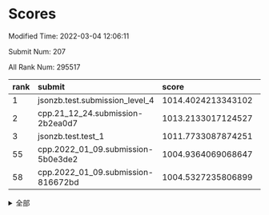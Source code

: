 # Scores

Modified Time: 2022-03-04 12:06:11

Submit Num: 207

All Rank Num: 295517

| rank |               submit               |       score        |       sigma        | pk_num |
| :--- | :--------------------------------- | :----------------- | :----------------- | :----- |
| 1    | jsonzb.test.submission_level_4     | 1014.4024213343102 | 0.8233030847773455 | 5715   |
| 2    | cpp.21_12_24.submission-2b2ea0d7   | 1013.2133017124527 | 0.8157000065901947 | 5713   |
| 3    | jsonzb.test.test_1                 | 1011.7733087874251 | 0.7869225354604052 | 5702   |
| 55   | cpp.2022_01_09.submission-5b0e3de2 | 1004.9364069068647 | 0.7157003950186365 | 5712   |
| 58   | cpp.2022_01_09.submission-816672bd | 1004.5327235806899 | 0.713777566933746  | 5713   |


<details>
<summary>全部</summary>

| rank |                 submit                 |       score        |       sigma        | pk_num |
| :--- | :------------------------------------- | :----------------- | :----------------- | :----- |
| 1    | jsonzb.test.submission_level_4         | 1014.4024213343102 | 0.8233030847773455 | 5715   |
| 2    | cpp.21_12_24.submission-2b2ea0d7       | 1013.2133017124527 | 0.8157000065901947 | 5713   |
| 3    | jsonzb.test.test_1                     | 1011.7733087874251 | 0.7869225354604052 | 5702   |
| 4    | gobigger.level_3.submission_level_3_49 | 1011.6843406180299 | 0.7828862144460718 | 5708   |
| 5    | gobigger.level_3.submission_level_3_15 | 1011.4680710865742 | 0.7713200004078515 | 5715   |
| 6    | gobigger.level_3.submission_level_3_2  | 1011.4443747568927 | 0.7600171977986887 | 5710   |
| 7    | gobigger.level_3.submission_level_3_19 | 1011.4373367993269 | 0.7657028231769971 | 5712   |
| 8    | gobigger.level_3.submission_level_3_26 | 1011.4334606690431 | 0.7823662964372092 | 5710   |
| 9    | gobigger.level_3.submission_level_3_44 | 1011.2706607801116 | 0.7681462911948547 | 5708   |
| 10   | gobigger.level_3.submission_level_3_14 | 1011.2230738901933 | 0.775706901014553  | 5711   |
| 11   | gobigger.level_3.submission_level_3_46 | 1011.2117878642724 | 0.7779014584415317 | 5705   |
| 12   | gobigger.level_3.submission_level_3_10 | 1011.0953945082109 | 0.7664450315263253 | 5714   |
| 13   | gobigger.level_3.submission_level_3_27 | 1010.9031742976157 | 0.7841838809140748 | 5711   |
| 14   | gobigger.level_3.submission_level_3_29 | 1010.8688291379342 | 0.7704763746003856 | 5711   |
| 15   | gobigger.level_3.submission_level_3_31 | 1010.8049811155207 | 0.7708843133884088 | 5711   |
| 16   | gobigger.level_3.submission_level_3_45 | 1010.792571309867  | 0.7939875775830574 | 5717   |
| 17   | gobigger.level_3.submission_level_3_3  | 1010.6646637436698 | 0.7303527242356336 | 5712   |
| 18   | gobigger.level_3.submission_level_3_4  | 1010.6117702660514 | 0.75194527210619   | 5712   |
| 19   | gobigger.level_3.submission_level_3_20 | 1010.6076545271364 | 0.754148303794133  | 5713   |
| 20   | gobigger.level_3.submission_level_3_6  | 1010.4839574155484 | 0.7497545916747917 | 5710   |
| 21   | gobigger.level_3.submission_level_3_8  | 1010.4820426218888 | 0.7674601815031777 | 5707   |
| 22   | gobigger.level_3.submission_level_3_40 | 1010.3997567398974 | 0.7586114193287946 | 5711   |
| 23   | gobigger.level_3.submission_level_3_30 | 1010.3823015752113 | 0.7472108930248702 | 5711   |
| 24   | gobigger.level_3.submission_level_3_12 | 1010.3281113322105 | 0.7714999052459477 | 5702   |
| 25   | gobigger.level_3.submission_level_3_24 | 1010.3224343382955 | 0.7601249839222827 | 5712   |
| 26   | gobigger.level_3.submission_level_3_0  | 1010.3073468121966 | 0.7678620219299408 | 5711   |
| 27   | gobigger.level_3.submission_level_3_25 | 1010.2897046538557 | 0.7490707765254774 | 5710   |
| 28   | gobigger.level_3.submission_level_3_16 | 1010.2456248746539 | 0.7495115812487847 | 5715   |
| 29   | gobigger.level_3.submission_level_3_28 | 1010.229735348473  | 0.7687041020264607 | 5712   |
| 30   | gobigger.level_3.submission_level_3_33 | 1010.21719650372   | 0.784606132779311  | 5708   |
| 31   | gobigger.level_3.submission_level_3_37 | 1010.1700204447624 | 0.7524989324978766 | 5711   |
| 32   | gobigger.level_3.submission_level_3_32 | 1009.932092846089  | 0.7571740129059077 | 5699   |
| 33   | gobigger.level_3.submission_level_3_38 | 1009.8975194576743 | 0.7472128958785763 | 5709   |
| 34   | gobigger.level_3.submission_level_3_7  | 1009.817777723061  | 0.7482082402974877 | 5709   |
| 35   | gobigger.level_3.submission_level_3_41 | 1009.8008117198    | 0.7527962953959058 | 5709   |
| 36   | gobigger.level_3.submission_level_3_1  | 1009.7961558990576 | 0.7522417705333323 | 5708   |
| 37   | gobigger.level_3.submission_level_3_47 | 1009.6648779487045 | 0.7414758966746923 | 5718   |
| 38   | gobigger.level_3.submission_level_3_34 | 1009.6570169989963 | 0.7700179103689585 | 5716   |
| 39   | gobigger.level_3.submission_level_3_43 | 1009.6008271089706 | 0.7641641689741392 | 5715   |
| 40   | gobigger.level_3.submission_level_3_21 | 1009.5090958030199 | 0.7406378925825947 | 5711   |
| 41   | gobigger.level_3.submission_level_3_18 | 1009.4571956044707 | 0.7728449270533391 | 5710   |
| 42   | gobigger.level_3.submission_level_3_22 | 1009.3505645010941 | 0.7629870510848102 | 5711   |
| 43   | gobigger.level_3.submission_level_3_39 | 1009.2188400596967 | 0.7364823589055377 | 5711   |
| 44   | gobigger.level_3.submission_level_3_13 | 1009.0968417684356 | 0.7574389256343252 | 5712   |
| 45   | gobigger.level_3.submission_level_3_42 | 1008.9437919707085 | 0.7634032402378234 | 5709   |
| 46   | gobigger.level_3.submission_level_3_35 | 1008.9352119065838 | 0.7824161719759751 | 5711   |
| 47   | gobigger.level_3.submission_level_3_17 | 1008.8683365925249 | 0.752766439078756  | 5715   |
| 48   | gobigger.level_3.submission_level_3_36 | 1008.5363069522326 | 0.780351234322036  | 5708   |
| 49   | gobigger.level_3.submission_level_3_11 | 1008.5204167876052 | 0.7636896708455926 | 5712   |
| 50   | gobigger.level_3.submission_level_3_5  | 1008.4374823830391 | 0.7679507184512341 | 5714   |
| 51   | gobigger.level_3.submission_level_3_48 | 1007.7417668330097 | 0.7458180700945309 | 5707   |
| 52   | gobigger.level_3.submission_level_3_9  | 1007.0939701207251 | 0.7563746926223015 | 5711   |
| 53   | gobigger.level_3.submission_level_3_23 | 1006.9644033021237 | 0.7345785387884857 | 5713   |
| 54   | gobigger.level_1.submission_level_1_43 | 1004.996326956454  | 0.7215487172763343 | 5714   |
| 55   | cpp.2022_01_09.submission-5b0e3de2     | 1004.9364069068647 | 0.7157003950186365 | 5712   |
| 56   | gobigger.level_1.submission_level_1_3  | 1004.9341383820063 | 0.7248347391741952 | 5707   |
| 57   | gobigger.level_1.submission_level_1_11 | 1004.60208081378   | 0.7221718980599575 | 5710   |
| 58   | cpp.2022_01_09.submission-816672bd     | 1004.5327235806899 | 0.713777566933746  | 5713   |
| 59   | gobigger.level_1.submission_level_1_8  | 1004.3605273513497 | 0.7177274164184981 | 5711   |
| 60   | gobigger.level_1.submission_level_1_47 | 1004.355861729492  | 0.7367405016743065 | 5711   |
| 61   | gobigger.level_1.submission_level_1_24 | 1004.3507071527721 | 0.7163637857888225 | 5715   |
| 62   | gobigger.level_1.submission_level_1_27 | 1004.3089549980258 | 0.7184600560919295 | 5715   |
| 63   | gobigger.level_1.submission_level_1_32 | 1004.2641492550047 | 0.7121056585435075 | 5707   |
| 64   | gobigger.level_1.submission_level_1_40 | 1004.2223046710051 | 0.7262950104773254 | 5712   |
| 65   | gobigger.level_1.submission_level_1_16 | 1004.1403324825262 | 0.7232205156665238 | 5709   |
| 66   | gobigger.level_1.submission_level_1_39 | 1004.095045203673  | 0.7082870281306943 | 5714   |
| 67   | gobigger.level_1.submission_level_1_28 | 1004.0541531542518 | 0.7171198045378844 | 5715   |
| 68   | gobigger.level_1.submission_level_1_13 | 1003.9066184151546 | 0.7133821170934648 | 5711   |
| 69   | gobigger.level_1.submission_level_1_9  | 1003.8951833203871 | 0.7090301382431066 | 5706   |
| 70   | gobigger.level_1.submission_level_1_45 | 1003.8647406499207 | 0.7217018207075331 | 5705   |
| 71   | gobigger.level_1.submission_level_1_21 | 1003.7911555942707 | 0.7189661928576767 | 5712   |
| 72   | gobigger.level_1.submission_level_1_5  | 1003.7756440283406 | 0.7232417602739862 | 5710   |
| 73   | gobigger.level_1.submission_level_1_15 | 1003.6972986910979 | 0.7130206288386125 | 5719   |
| 74   | gobigger.level_1.submission_level_1_46 | 1003.6651362112189 | 0.7122325129537532 | 5708   |
| 75   | gobigger.level_1.submission_level_1_29 | 1003.6167455039101 | 0.7278055513013737 | 5704   |
| 76   | gobigger.level_1.submission_level_1_44 | 1003.6032501971587 | 0.7136305723768404 | 5711   |
| 77   | gobigger.level_1.submission_level_1_12 | 1003.5002322201984 | 0.7215717277297083 | 5711   |
| 78   | gobigger.level_1.submission_level_1_38 | 1003.4761381848937 | 0.7112240331181837 | 5710   |
| 79   | gobigger.level_1.submission_level_1_34 | 1003.296141537534  | 0.703273151895713  | 5708   |
| 80   | gobigger.level_1.submission_level_1_0  | 1003.2937484899546 | 0.7209341647156979 | 5712   |
| 81   | gobigger.level_1.submission_level_1_14 | 1003.2730337786452 | 0.7153634017296919 | 5711   |
| 82   | gobigger.level_1.submission_level_1_20 | 1003.1173981319043 | 0.7214525408150415 | 5712   |
| 83   | gobigger.level_1.submission_level_1_10 | 1003.0688100369276 | 0.7181950086281734 | 5713   |
| 84   | gobigger.level_1.submission_level_1_49 | 1003.0190592443714 | 0.7205867772013311 | 5707   |
| 85   | gobigger.level_1.submission_level_1_4  | 1002.9422512768664 | 0.7068168335322312 | 5709   |
| 86   | gobigger.level_1.submission_level_1_36 | 1002.9198650942582 | 0.713587381659984  | 5719   |
| 87   | gobigger.level_1.submission_level_1_6  | 1002.8971529062208 | 0.7072745483965726 | 5710   |
| 88   | gobigger.level_1.submission_level_1_35 | 1002.8076810254903 | 0.6977513964978609 | 5707   |
| 89   | gobigger.level_1.submission_level_1_19 | 1002.7867425875058 | 0.7125698438622481 | 5709   |
| 90   | gobigger.level_1.submission_level_1_18 | 1002.7352756743185 | 0.7092030297863574 | 5713   |
| 91   | gobigger.level_1.submission_level_1_42 | 1002.677666632101  | 0.7075829601807676 | 5708   |
| 92   | gobigger.level_1.submission_level_1_33 | 1002.6760928573651 | 0.7083379511326805 | 5713   |
| 93   | gobigger.level_1.submission_level_1_1  | 1002.648608732897  | 0.7081229927419073 | 5707   |
| 94   | gobigger.level_1.submission_level_1_37 | 1002.6344595190171 | 0.7256621856091994 | 5708   |
| 95   | gobigger.level_1.submission_level_1_17 | 1002.5101817073496 | 0.7042594877766641 | 5709   |
| 96   | gobigger.level_1.submission_level_1_23 | 1002.3922706412698 | 0.7186148047338958 | 5711   |
| 97   | gobigger.level_1.submission_level_1_31 | 1002.3442665469832 | 0.707403508380494  | 5707   |
| 98   | gobigger.level_1.submission_level_1_7  | 1002.3254826900647 | 0.7189056628208    | 5711   |
| 99   | gobigger.level_1.submission_level_1_48 | 1002.3005432209214 | 0.7062855607763354 | 5713   |
| 100  | gobigger.level_1.submission_level_1_25 | 1002.243944117732  | 0.7131661294039319 | 5713   |
| 101  | gobigger.level_1.submission_level_1_22 | 1002.2396812681891 | 0.7087638388033246 | 5711   |
| 102  | gobigger.level_1.submission_level_1_2  | 1002.0683428793504 | 0.7188574471905879 | 5716   |
| 103  | gobigger.level_1.submission_level_1_41 | 1002.0192369839347 | 0.7110529972690989 | 5711   |
| 104  | gobigger.level_1.submission_level_1_26 | 1001.9207248044588 | 0.7138761573652472 | 5710   |
| 105  | gobigger.level_1.submission_level_1_30 | 1001.5691035365999 | 0.7071559673637139 | 5711   |
| 106  | gobigger.random.submission_random_45   | 997.7264405658543  | 0.7141403634048366 | 5711   |
| 107  | gobigger.random.submission_random_10   | 997.4522168984762  | 0.7103303871057507 | 5712   |
| 108  | gobigger.random.submission_random_35   | 997.1015645996204  | 0.6997216835541956 | 5711   |
| 109  | gobigger.random.submission_random_26   | 996.9483605769825  | 0.7087837876379813 | 5711   |
| 110  | gobigger.random.submission_random_48   | 996.9137303095475  | 0.7144142813298089 | 5711   |
| 111  | gobigger.random.submission_random_33   | 996.8239926547881  | 0.703369392390112  | 5708   |
| 112  | gobigger.random.submission_random_37   | 996.7387791158367  | 0.711909169083271  | 5709   |
| 113  | gobigger.random.submission_random_24   | 996.6948486878449  | 0.7055611149204486 | 5707   |
| 114  | gobigger.random.submission_random_5    | 996.6172233721161  | 0.7189557860084924 | 5713   |
| 115  | gobigger.random.submission_random_41   | 996.5896707584453  | 0.7103231887825155 | 5711   |
| 116  | gobigger.random.submission_random_7    | 996.5718790093243  | 0.7148182484940457 | 5713   |
| 117  | gobigger.random.submission_random_20   | 996.5236632650093  | 0.7186979042205636 | 5715   |
| 118  | gobigger.random.submission_random_38   | 996.5209234020308  | 0.7307692184530292 | 5712   |
| 119  | gobigger.random.submission_random_25   | 996.4615614057968  | 0.7128050378090709 | 5710   |
| 120  | gobigger.random.submission_random_4    | 996.4562899862922  | 0.714267204459736  | 5711   |
| 121  | gobigger.random.submission_random_40   | 996.4463444810841  | 0.7086511234274886 | 5712   |
| 122  | gobigger.random.submission_random_1    | 996.4166120751881  | 0.7145090632915264 | 5710   |
| 123  | gobigger.random.submission_random_23   | 996.3887311540087  | 0.719024970840836  | 5706   |
| 124  | gobigger.random.submission_random_15   | 996.3832247375362  | 0.7116686772999489 | 5714   |
| 125  | gobigger.random.submission_random_27   | 996.3338528121093  | 0.7184938634650502 | 5711   |
| 126  | gobigger.random.submission_random_16   | 996.3170228994558  | 0.6945195681655975 | 5709   |
| 127  | gobigger.random.submission_random_21   | 996.2223124267773  | 0.7203642220755222 | 5710   |
| 128  | gobigger.random.submission_random_43   | 996.1787042916667  | 0.7187508698016339 | 5709   |
| 129  | gobigger.random.submission_random_30   | 996.1659640120437  | 0.7150525311283965 | 5711   |
| 130  | gobigger.random.submission_random_11   | 996.1366934225929  | 0.7219286987107337 | 5704   |
| 131  | gobigger.random.submission_random_44   | 996.0291645819731  | 0.7152317438560429 | 5706   |
| 132  | gobigger.random.submission_random_9    | 996.0033506735339  | 0.7067980523368164 | 5707   |
| 133  | gobigger.random.submission_random_17   | 995.9589829152103  | 0.7087507306811676 | 5708   |
| 134  | gobigger.random.submission_random_6    | 995.8702962035514  | 0.7194749168724078 | 5706   |
| 135  | gobigger.random.submission_random_28   | 995.8678388833399  | 0.7031048066578072 | 5708   |
| 136  | gobigger.random.submission_random_12   | 995.8678311183041  | 0.70862005611139   | 5708   |
| 137  | gobigger.random.submission_random_8    | 995.8181175693804  | 0.7165374555011256 | 5711   |
| 138  | gobigger.random.submission_random_22   | 995.805337182031   | 0.7177307569286416 | 5710   |
| 139  | gobigger.random.submission_random_47   | 995.7978453811434  | 0.7197766646623269 | 5715   |
| 140  | gobigger.random.submission_random_2    | 995.7896213123806  | 0.7113343577180626 | 5709   |
| 141  | gobigger.random.submission_random_46   | 995.65571503447    | 0.7053111054234579 | 5710   |
| 142  | gobigger.random.submission_random_32   | 995.6140246028041  | 0.7174704277478735 | 5713   |
| 143  | gobigger.random.submission_random_34   | 995.5385654370966  | 0.7117019401540581 | 5714   |
| 144  | gobigger.random.submission_random_29   | 995.5064104282227  | 0.7097301673041836 | 5715   |
| 145  | gobigger.random.submission_random_3    | 995.3744673441487  | 0.7174105492139367 | 5708   |
| 146  | gobigger.random.submission_random_39   | 995.3526079051273  | 0.7000513005879627 | 5711   |
| 147  | gobigger.random.submission_random_42   | 995.2909126104081  | 0.7163942696923461 | 5711   |
| 148  | gobigger.random.submission_random_36   | 995.2689367039859  | 0.702395494860446  | 5710   |
| 149  | gobigger.random.submission_random_31   | 995.2108493390788  | 0.7185023290933691 | 5709   |
| 150  | gobigger.random.submission_random_18   | 995.1844808983914  | 0.7068917688266306 | 5708   |
| 151  | gobigger.random.submission_random_14   | 995.1747715743534  | 0.7191032527800795 | 5711   |
| 152  | gobigger.random.submission_random_13   | 995.0495848458992  | 0.7246462624848241 | 5709   |
| 153  | gobigger.level_2.submission_level_2_39 | 994.8706352422234  | 0.7289864895849428 | 5710   |
| 154  | gobigger.random.submission_random_49   | 994.862571832482   | 0.7123235482265214 | 5710   |
| 155  | gobigger.random.submission_random_19   | 994.8445500552197  | 0.7100705221030457 | 5709   |
| 156  | gobigger.random.submission_random_0    | 994.5356293847789  | 0.7469555830476011 | 5708   |
| 157  | gobigger.level_2.submission_level_2_28 | 993.590952043982   | 0.7260520656573527 | 5707   |
| 158  | gobigger.level_2.submission_level_2_23 | 993.5570140057292  | 0.7338532052668868 | 5712   |
| 159  | gobigger.level_2.submission_level_2_20 | 993.5045367284564  | 0.7380548271625067 | 5712   |
| 160  | gobigger.level_2.submission_level_2_38 | 993.4193842928322  | 0.7244722075825369 | 5714   |
| 161  | gobigger.level_2.submission_level_2_44 | 993.3492877711469  | 0.7504304024965193 | 5713   |
| 162  | gobigger.level_2.submission_level_2_1  | 993.2465018214332  | 0.7256525925387658 | 5710   |
| 163  | gobigger.level_2.submission_level_2_11 | 993.1040529735626  | 0.743328881976338  | 5712   |
| 164  | gobigger.level_2.submission_level_2_0  | 992.7957856063897  | 0.7348228878233308 | 5712   |
| 165  | gobigger.level_2.submission_level_2_21 | 992.7788310582209  | 0.7499728967308634 | 5707   |
| 166  | gobigger.level_2.submission_level_2_48 | 992.7471427663975  | 0.7477476390235593 | 5711   |
| 167  | gobigger.level_2.submission_level_2_33 | 992.74654111416    | 0.7489655957133284 | 5710   |
| 168  | gobigger.level_2.submission_level_2_40 | 992.6871365221095  | 0.7372662694737856 | 5708   |
| 169  | gobigger.level_2.submission_level_2_7  | 992.5792899299831  | 0.747951926363466  | 5710   |
| 170  | gobigger.level_2.submission_level_2_49 | 992.5671404779339  | 0.7618639430934935 | 5714   |
| 171  | gobigger.level_2.submission_level_2_31 | 992.5434934603544  | 0.7410587040091307 | 5711   |
| 172  | gobigger.level_2.submission_level_2_17 | 992.542133399033   | 0.7554990994134916 | 5709   |
| 173  | gobigger.level_2.submission_level_2_6  | 992.4595120378824  | 0.7528875135170936 | 5712   |
| 174  | gobigger.level_2.submission_level_2_35 | 992.4083393532835  | 0.7466233436302814 | 5708   |
| 175  | gobigger.level_2.submission_level_2_29 | 992.3649770001969  | 0.7341154947960508 | 5711   |
| 176  | gobigger.level_2.submission_level_2_22 | 992.2558051783543  | 0.7595373431354611 | 5703   |
| 177  | gobigger.level_2.submission_level_2_19 | 992.1514948724707  | 0.7460821509532142 | 5714   |
| 178  | gobigger.level_2.submission_level_2_34 | 991.9274680425202  | 0.7382325003269014 | 5713   |
| 179  | gobigger.level_2.submission_level_2_36 | 991.8883858640643  | 0.7690164029465976 | 5713   |
| 180  | gobigger.level_2.submission_level_2_25 | 991.7545895319247  | 0.746957586298637  | 5710   |
| 181  | gobigger.level_2.submission_level_2_14 | 991.7213946435298  | 0.7592618202876632 | 5713   |
| 182  | gobigger.level_2.submission_level_2_26 | 991.6576428404248  | 0.7616490161563281 | 5705   |
| 183  | gobigger.level_2.submission_level_2_18 | 991.6564998654746  | 0.7481313591162178 | 5710   |
| 184  | gobigger.level_2.submission_level_2_32 | 991.5516097595254  | 0.761731717529412  | 5707   |
| 185  | gobigger.level_2.submission_level_2_45 | 991.5084831483082  | 0.743126291331457  | 5705   |
| 186  | gobigger.level_2.submission_level_2_12 | 991.4983364051731  | 0.7546613883265952 | 5711   |
| 187  | gobigger.level_2.submission_level_2_8  | 991.4730595998386  | 0.769963049597721  | 5713   |
| 188  | gobigger.level_2.submission_level_2_13 | 991.4383838373167  | 0.7539933834469624 | 5711   |
| 189  | gobigger.level_2.submission_level_2_41 | 991.3548529200899  | 0.757671509519352  | 5710   |
| 190  | gobigger.level_2.submission_level_2_16 | 991.2849802076107  | 0.7649326677752966 | 5714   |
| 191  | gobigger.level_2.submission_level_2_47 | 991.2625590549902  | 0.7536871669119758 | 5714   |
| 192  | gobigger.level_2.submission_level_2_15 | 991.2485186013894  | 0.7623852121474491 | 5709   |
| 193  | gobigger.level_2.submission_level_2_2  | 991.1833543803945  | 0.737230839736903  | 5711   |
| 194  | gobigger.level_2.submission_level_2_24 | 991.1380198588103  | 0.7444203516676839 | 5713   |
| 195  | gobigger.level_2.submission_level_2_27 | 991.0327637131834  | 0.7577250839417172 | 5705   |
| 196  | gobigger.level_2.submission_level_2_46 | 991.0201296387607  | 0.7640276525710822 | 5709   |
| 197  | gobigger.level_2.submission_level_2_9  | 990.9210022021875  | 0.7658272553257203 | 5712   |
| 198  | gobigger.level_2.submission_level_2_37 | 990.9168577486     | 0.7407587475358128 | 5709   |
| 199  | gobigger.level_2.submission_level_2_4  | 990.901301683769   | 0.7544288383422877 | 5711   |
| 200  | gobigger.level_2.submission_level_2_10 | 990.8688830195815  | 0.7508412238276218 | 5710   |
| 201  | gobigger.level_2.submission_level_2_5  | 990.6343910089394  | 0.794587946120862  | 5711   |
| 202  | gobigger.level_2.submission_level_2_43 | 990.4105074082098  | 0.772284938001046  | 5711   |
| 203  | gobigger.level_2.submission_level_2_3  | 990.3146517081178  | 0.7567602218002075 | 5706   |
| 204  | gobigger.level_2.submission_level_2_30 | 990.0861851703876  | 0.7849213880967244 | 5710   |
| 205  | gobigger.level_2.submission_level_2_42 | 989.7568512177778  | 0.7700963555476446 | 5711   |
| 206  | gobigger.none.submission_none_0        | 979.8664640755114  | 1.1926996092861966 | 5710   |
| 207  | gobigger.none.submission_none_1        | 975.4403861104129  | 1.5705592567060138 | 5710   |

</details>